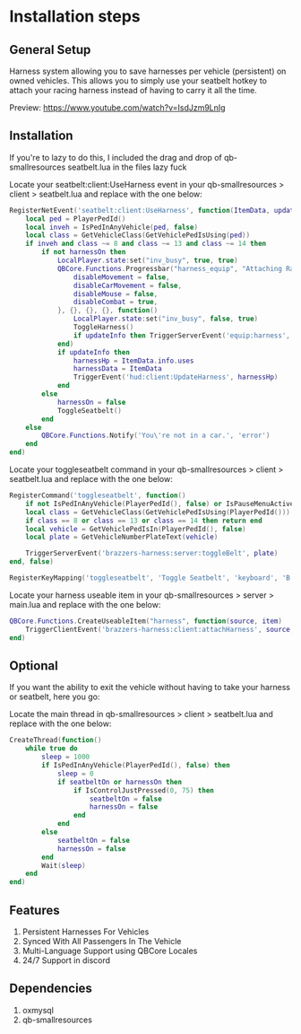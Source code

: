 # Installation steps

## General Setup
Harness system allowing you to save harnesses per vehicle (persistent) on owned vehicles. This allows you to simply use your seatbelt hotkey to attach your racing harness instead of having to carry it all the time.

Preview: https://www.youtube.com/watch?v=IsdJzm9LnIg

## Installation
If you're to lazy to do this, I included the drag and drop of qb-smallresources seatbelt.lua in the files lazy fuck

Locate your seatbelt:client:UseHarness event in your qb-smallresources > client > seatbelt.lua and replace with the one below:
```lua
RegisterNetEvent('seatbelt:client:UseHarness', function(ItemData, updateInfo) -- On Item Use (registered server side)
    local ped = PlayerPedId()
    local inveh = IsPedInAnyVehicle(ped, false)
    local class = GetVehicleClass(GetVehiclePedIsUsing(ped))
    if inveh and class ~= 8 and class ~= 13 and class ~= 14 then
        if not harnessOn then
            LocalPlayer.state:set("inv_busy", true, true)
            QBCore.Functions.Progressbar("harness_equip", "Attaching Race Harness", 5000, false, true, {
                disableMovement = false,
                disableCarMovement = false,
                disableMouse = false,
                disableCombat = true,
            }, {}, {}, {}, function()
                LocalPlayer.state:set("inv_busy", false, true)
                ToggleHarness()
                if updateInfo then TriggerServerEvent('equip:harness', ItemData) end
            end)
            if updateInfo then
                harnessHp = ItemData.info.uses
                harnessData = ItemData
                TriggerEvent('hud:client:UpdateHarness', harnessHp)
            end
        else
            harnessOn = false
            ToggleSeatbelt()
        end
    else
        QBCore.Functions.Notify('You\'re not in a car.', 'error')
    end
end)
```
Locate your toggleseatbelt command in your qb-smallresources > client > seatbelt.lua and replace with the one below:
```lua
RegisterCommand('toggleseatbelt', function()
    if not IsPedInAnyVehicle(PlayerPedId(), false) or IsPauseMenuActive() then return end
    local class = GetVehicleClass(GetVehiclePedIsUsing(PlayerPedId()))
    if class == 8 or class == 13 or class == 14 then return end
    local vehicle = GetVehiclePedIsIn(PlayerPedId(), false)
    local plate = GetVehicleNumberPlateText(vehicle)

    TriggerServerEvent('brazzers-harness:server:toggleBelt', plate)
end, false)

RegisterKeyMapping('toggleseatbelt', 'Toggle Seatbelt', 'keyboard', 'B')
```
Locate your harness useable item in your qb-smallresources > server > main.lua and replace with the one below:
```lua
QBCore.Functions.CreateUseableItem("harness", function(source, item)
    TriggerClientEvent('brazzers-harness:client:attachHarness', source, item)
end)
```

## Optional

If you want the ability to exit the vehicle without having to take your harness or seatbelt, here you go: 

Locate the main thread in qb-smallresources > client > seatbelt.lua and replace with the one below:
```lua
CreateThread(function()
    while true do
        sleep = 1000
        if IsPedInAnyVehicle(PlayerPedId(), false) then
            sleep = 0
            if seatbeltOn or harnessOn then
                if IsControlJustPressed(0, 75) then
                    seatbeltOn = false
                    harnessOn = false
                end
            end
        else
            seatbeltOn = false
            harnessOn = false
        end
        Wait(sleep)
    end
end)
```

## Features
1. Persistent Harnesses For Vehicles
2. Synced With All Passengers In The Vehicle 
4. Multi-Language Support using QBCore Locales
5.  24/7 Support in discord

## Dependencies
1. oxmysql
2. qb-smallresources